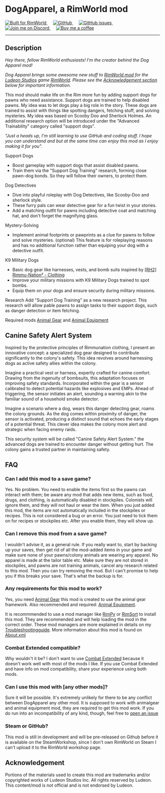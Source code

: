 # DogApparel, a RimWorld mod

<a href="https://rimworldgame.com">
  <img alt="Built for RimWorld" src="https://img.shields.io/badge/dynamic/xml?url=https%3A%2F%2Fraw.githubusercontent.com%2FChunnyluny%2FDogApparel%2Fmaster%2FAbout%2FAbout.xml&query=%2FModMetaData%2FsupportedVersions%2Fli%5Blast()%5D&label=Built%20for%20RimWorld&style=for-the-badge&color=magenta" />
</a>
&emsp;
<a href="https://github.com/Chunnyluny/DogApparel/blob/Master/LICENSE">
  <img alt="GitHub" src="https://img.shields.io/github/license/Chunnyluny/DogApparel?style=for-the-badge&logo=Github&color=magenta" />
</a>
&emsp;
<a href="https://github.com/Chunnyluny/DogApparel/issues">
<img alt="GitHub issues" src="https://img.shields.io/github/issues/chunnyluny/DogApparel?style=for-the-badge&logo=github&color=magenta">
</a>
&emsp;
<a href="https://discord.gg/Njbw9RTQkA">
  <img alt="Join me on Discord" src="https://img.shields.io/badge/join_me_on-discord-magenta?style=for-the-badge&logo=discord" />
</a>
&emsp;
<a href="https://ko-fi.com/T6T1NNFAL">
  <img alt="Buy me a coffee" src="https://shields.io/badge/ko--fi-Buy_me_a_coffee-magenta?logo=ko-fi&style=for-the-badge" />
</a>

---

## Description

*Hey there, fellow RimWorld enthusiasts! I'm the creator behind the Dog Apparel mod!*

*Dog Apparel brings some awesome new stuff to [RimWorld mod](https://rimworldwiki.com/wiki/Mods) for the [Ludeon Studios](https://ludeon.com/) game [RimWorld](https://rimworldgame.com/). Please see the [Acknowledgement section](#acknowledgement) below for important information.*

This mod should make life on the Rim more fun by adding support dogs for pawns who need assistance. Support dogs are trained to help disabled pawns. My idea was to let dogs play a big role in the story. These dogs are trained to assist with things like spotting dangers, fetching stuff, and solving mysteries. My idea was based on Scooby Doo and Sherlock Holmes.
An additional research option will be introduced under the "Advanced Trainability" category called "support dogs".

*"Just a heads up, I'm still learning to use GitHub and coding stuff. I hope you can understand and but at the same time can enjoy this mod as I enjoy making it for you".*

Support Dogs

- Boost gameplay with support dogs that assist disabled pawns.
- Train them via the "Support Dog Training" research, forming close pawn-dog bonds. So they will follow their owners, to protect them.

Dog Detectives

- Dive into playful roleplay with Dog Detectives, like Scooby-Doo and sherlock style.
- These furry pals can wear detective gear for a fun twist in your stories.
- Add a matching outfit for pawns including detective coat and matching hat, and don't forget the magnifying glass.

Mystery-Solving

- Implement animal footprints or pawprints as a clue for pawns to follow and solve mysteries. (optional)
This feature is for roleplaying reasons and has no additional function rather than equiping your dog with a detective outfit.

K9 Military Dogs

- Basic dog gear like harnesses, vests, and bomb suits inspired by [[RH2] Rimmu-Nation² - Clothing](https://steamcommunity.com/workshop/filedetails/?id=2563506048)
- Improve your military missions with K9 Military Dogs trained to spot bombs.
- Equip them on your dogs and ensure security during military missions.

Research
Add "Support Dog Training" as a new research project.
This research will allow pable pawns to assign tasks to their support dogs, such as danger detection or item fetching.

Required mods [Animal Gear](https://steamcommunity.com/workshop/filedetails/?id=1541438907) and [Animal Equipment](https://steamcommunity.com/sharedfiles/filedetails/?id=2568865984)

## Canine Safety Alert System

Inspired by the protective principles of Rimmunation clothing, I present an innovative concept: a specialized dog gear designed to contribute significantly to the colony's safety. This idea revolves around harnessing dogs as active safety allies within the colony.

Imagine a practical vest or harness, expertly crafted for canine comfort. Drawing from the ingenuity of bombsuits, this adaptation focuses on improving safety standards. Incorporated within the gear is a sensor calibrated to detect potential hazards like explosives and EMPs. Ahead of triggering, the sensor initiates an alert, sounding a warning akin to the familiar sound of a household smoke detector.

Imagine a scenario where a dog, wears this danger detecting gear, roams the colony grounds. As the dog comes within proximity of danger, the sensor is activated, producing a distinct sound that echoes the early stages of a potential threat. This clever idea makes the colony more alert and strategic when facing enemy raids.

This security system will be called "Canine Safety Alert System." the advanced dogs are trained to encounter danger without getting hurt. The colony gains a trusted partner in maintaining safety.

## FAQ

### Can I add this mod to a save game?

Yes. No problem. You need to enable the items first so the pawns can interact with them; be aware any mod that adds new items, such as food, drugs, and clothing, is automatically disabled in stockpiles. Colonists will ignore them, and they will not haul or wear the item. When you just added this mod, the items are not automatically included in the stockpiles or recipes. This is not considered a bug or an error. You just need to tick them on for recipes or stockpiles etc. After you enable them, they will show up.

### Can I remove this mod from a save game?

I wouldn't advise it, as a general rule. If you really want to, start by backing up your saves, then get rid of all the mod-added items in your game and make sure none of your pawns/colony animals are wearing any apparel. No apparel is made at the tailor table etc. Make sure they are not stored in stockpiles, and pawns are not training animals, cancel any research related to this mod. Then you can try removing the mod. But I can't promise to help you if this breaks your save. That's what the backup is for.

### Any requirements for this mod to work?

Yes, you need [Animal Gear](https://steamcommunity.com/workshop/filedetails/?id=1541438907) this mod is created to use the animal gear framework. Also recommended and required: [Animal Equipment](https://steamcommunity.com/sharedfiles/filedetails/?id=2568865984).

It is recommmended to use a mod manager like [RimPy](https://github.com/rimpy-custom/RimPy/releases) or [RimSort](https://github.com/RimSort/RimSort) to install this mod. They are recommended and will help loading the mod in the correct order. These mod managers are more explained in details on my [Troubleshootingguide](https://github.com/Chunnyluny/troubleshootingguide/README.md). More information about this mod is found on [About.xml](DogApparel/About/About.xml)

### Combat Extended compatible?

Why wouldn't it be? I don't want to use [Combat Extended](https://github.com/CombatExtended-Continued/CombatExtended) because it doesn't work well with most of the mods I like. If you use Combat Extended and have info on mod compatibility, share your experience using both mods.

### Can I use this mod with [any other mods]?

Sure it will be possible. It's extremely unlikely for there to be any conflict between DogApparel any other mod. It is supposed to work with animalgear and animal equipment mod, they are required to get this mod work. If you do run into an incompatibility of any kind, though, feel free to [open an issue](https://github.com/Chunnyluny/DogApparel/issues/new)

### Steam or GitHub?

This mod is still in development and will be pre-released on Github before it is available on the SteamWorkshop, since I don't own RimWorld on Steam I can't upload it to the RimWorld workshop page.

## Acknowledgement

Portions of the materials used to create this mod are trademarks and/or copyrighted works of Ludeon Studios Inc. All rights reserved by Ludeon. This content/mod is not official and is not endorsed by Ludeon.
